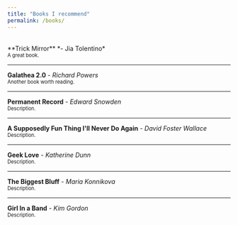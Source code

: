 ```yaml
---
title: "Books I recommend"
permalink: /books/
---
```

<br>
**Trick Mirror**
*- Jia Tolentino*
<br><span style="font-size: 0.8em;">A great book.</span> 

---

**Galathea 2.0**
*- Richard Powers*
<br><span style="font-size: 0.8em;">Another book worth reading.</span> 

---

**Permanent Record**
*- Edward Snowden*
<br><span style="font-size: 0.8em;">Description.</span> 

---

**A Supposedly Fun Thing I'll Never Do Again**
*- David Foster Wallace*
<br><span style="font-size: 0.8em;">Description.</span> 

---

**Geek Love**
*- Katherine Dunn*
<br><span style="font-size: 0.8em;">Description.</span> 

---

**The Biggest Bluff**
*- Maria Konnikova*
<br><span style="font-size: 0.8em;">Description.</span> 

---

**Girl In a Band**
*- Kim Gordon*
<br><span style="font-size: 0.8em;">Description.</span> 